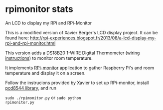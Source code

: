 rpimonitor stats
================

An LCD to display my RPi and RPi-Monitor

This is a modified version of Xavier Berger's LCD display project. It can be found here: http://rpi-experiences.blogspot.fr/2013/08/a-lcd-display-my-rpi-and-rpi-monitor.html

This version adds a DS18B20 1-WIRE Digital Thermometer (<a href="http://learn.adafruit.com/downloads/pdf/adafruits-raspberry-pi-lesson-11-ds18b20-temperature-sensing.pdf">wiring instructions</a>) to monitor room temperature.

It implements <a href="https://github.com/XavierBerger/RPi-Monitor">RPi-monitor</a> application to gather Raspberry Pi's and room temperature and display it on a screen.

Follow the instrucions provided by Xavier to set up RPi-monitor, install <a href="https://github.com/XavierBerger/pcd8544">pcd8544 library</a>, and run

<code>sudo ./rpimonitor.py</code>
or
<code>sudo python rpimonitor.py</code>
